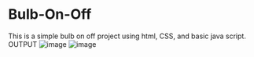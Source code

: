 # Bulb-On-Off
This is a simple bulb on off project using html, CSS, and basic java script.
OUTPUT
![image](https://user-images.githubusercontent.com/105263777/218992301-2e948238-b108-4781-8648-8f11d3ce9a0c.png)
![image](https://user-images.githubusercontent.com/105263777/218992328-5cbccb14-81f6-4b89-b142-a9be04ed509c.png)
